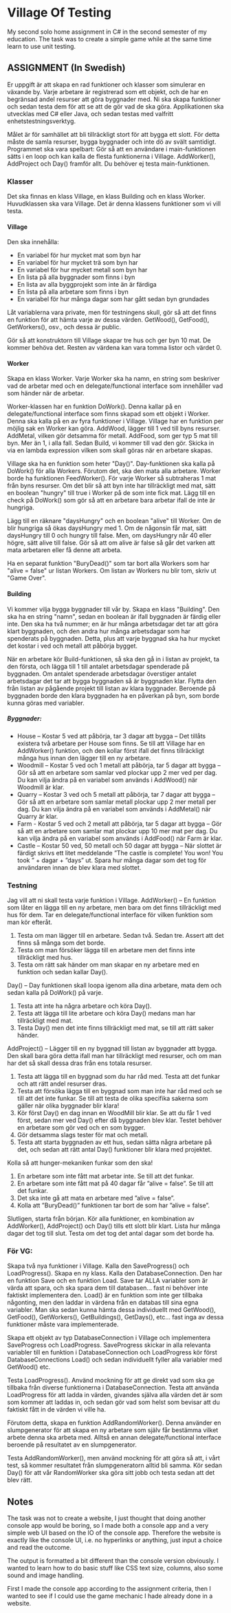 # Village Of Testing
My second solo home assignment in C# in the second semester of my education. The task was to create a simple game while at the same time learn to use unit testing.

## ASSIGNMENT (In Swedish)
Er uppgift är att skapa en rad funktioner och klasser som simulerar en växande by. Varje arbetare är registrerad som ett objekt, och de har en begränsad andel resurser att göra byggnader med. Ni ska skapa funktioner och sedan testa dem för att se att de gör vad de ska göra. Applikationen ska utvecklas med C# eller Java, och sedan testas med valfritt enhetstestningsverktyg.

Målet är för samhället att bli tillräckligt stort för att bygga ett slott. För detta måste de samla resurser, bygga byggnader och inte dö av svält samtidigt. Programmet ska vara spelbart: Gör så att en användare i main-funktionen sätts i en loop och kan kalla de flesta funktionerna i Village. AddWorker(), AddProject och Day() framför allt. Du behöver ej testa main-funktionen.

### Klasser
Det ska finnas en klass Village, en klass Building och en klass Worker. Huvudklassen ska vara Village. Det är denna klassens funktioner som vi vill testa.

#### Village
Den ska innehålla:
- En variabel för hur mycket mat som byn har
- En variabel för hur mycket trä som byn har
- En variabel för hur mycket metall som byn har
- En lista på alla byggnader som finns i byn
- En lista av alla byggprojekt som inte än är färdiga
- En lista på alla arbetare som finns i byn
- En variabel för hur många dagar som har gått sedan byn grundades

Låt variablerna vara private, men för testningens skull, gör så att det finns en funktion för att hämta varje av dessa värden. GetWood(), GetFood(), GetWorkers(), osv., och dessa är public.

Gör så att konstruktorn till Village skapar tre hus och ger byn 10 mat. De kommer behöva det. Resten av värdena kan vara tomma listor och värdet 0.

#### Worker
Skapa en klass Worker. Varje Worker ska ha namn, en string som beskriver vad de arbetar med och en delegate/functional interface som innehåller vad som händer när de arbetar.

Worker-klassen har en funktion DoWork(). Denna kallar på en delegate/functional interface som finns skapad som ett objekt i Worker. Denna ska kalla på en av fyra funktioner i Village. Village har en funktion per möjlig sak en Worker kan göra. AddWood, lägger till 1 ved till byns resurser. AddMetal, vilken gör detsamma för metall. AddFood, som ger typ 5 mat till byn. Mer än 1, i alla fall. Sedan Build, vi kommer till vad den gör. Skicka in via en lambda expression vilken som skall göras när en arbetare skapas.

Village ska ha en funktion som heter "Day()". Day-funktionen ska kalla på DoWork() för alla Workers. Förutom det, ska den mata alla arbetare. Worker borde ha funktionen FeedWorker(). För varje Worker så subtraheras 1 mat från byns resurser. Om det blir så att byn inte har tillräckligt med mat, sätt en boolean "hungry" till true i Worker på de som inte fick mat. Lägg till en check på DoWork() som gör så att en arbetare bara arbetar ifall de inte är hungriga.

Lägg till en räknare "daysHungry" och en boolean "alive" till Worker. Om de blir hungriga så ökas daysHungry med 1. Om de någonsin får mat, sätt daysHungry till 0 och hungry till false. Men, om daysHungry når 40 eller högre, sätt alive till false. Gör så att om alive är false så går det varken att mata arbetaren eller få denne att arbeta.

Ha en separat funktion "BuryDead()" som tar bort alla Workers som har "alive = false" ur listan Workers. Om listan av Workers nu blir tom, skriv ut "Game Over".

#### Building
Vi kommer vilja bygga byggnader till vår by. Skapa en klass "Building". Den ska ha en string "namn", sedan en boolean är ifall byggnaden är färdig eller inte. Den ska ha två nummer; en är hur många arbetsdagar det tar att göra klart byggnaden, och den andra hur många arbetsdagar som har spenderats på byggnaden. Detta, plus att varje byggnad ska ha hur mycket det kostar i ved och metall att påbörja bygget.

När en arbetare kör Build-funktionen, så ska den gå in i listan av projekt, ta den första, och lägga till 1 till antalet arbetsdagar spenderade på byggnaden. Om antalet spenderade arbetsdagar överstiger antalet arbetsdagar det tar att bygga byggnaden så är byggnaden klar. Flytta den från listan av pågående projekt till listan av klara byggnader. Beroende på byggnaden borde den klara byggnaden ha en påverkan på byn, som borde kunna göras med variabler.

##### Byggnader:
- House – Kostar 5 ved att påbörja, tar 3 dagar att bygga – Det tillåts existera två arbetare per House som finns. Se till att Village har en AddWorker() funktion, och den kollar först ifall det finns tillräckligt många hus innan den lägger till en ny arbetare.
- Woodmill – Kostar 5 ved och 1 metall att påbörja, tar 5 dagar att bygga – Gör så att en arbetare som samlar ved plockar upp 2 mer ved per dag. Du kan vilja ändra på en variabel som används i AddWood() när Woodmill är klar.
- Quarry – Kostar 3 ved och 5 metall att påbörja, tar 7 dagar att bygga – Gör så att en arbetare som samlar metall plockar upp 2 mer metall per dag. Du kan vilja ändra på en variabel som används i AddMetal() när Quarry är klar.
- Farm - Kostar 5 ved och 2 metall att påbörja, tar 5 dagar att bygga – Gör så att en arbetare som samlar mat plockar upp 10 mer mat per dag. Du kan vilja ändra på en variabel som används i AddFood() när Farm är klar.
- Castle – Kostar 50 ved, 50 metall och 50 dagar att bygga – När slottet är färdigt skrivs ett litet meddelande ”The castle is complete! You won! You took ” + dagar + ”days” ut. Spara hur många dagar som det tog för användaren innan de blev klara med slottet.

### Testning
Jag vill att ni skall testa varje funktion i Village. AddWorker() – En funktion som låter en lägga till en ny arbetare, men bara om det finns tillräckligt med hus för dem. Tar en delegate/functional interface för vilken funktion som man kör efteråt.

1.	Testa om man lägger till en arbetare. Sedan två. Sedan tre. Assert att det finns så många som det borde.
2.	Testa om man försöker lägga till en arbetare men det finns inte tillräckligt med hus.
3.	Testa om rätt sak händer om man skapar en ny arbetare med en funktion och sedan kallar Day().

Day() – Day funktionen skall loopa igenom alla dina arbetare, mata dem och sedan kalla på DoWork() på varje.

1.	Testa att inte ha några arbetare och köra Day().
2.	Testa att lägga till lite arbetare och köra Day() medans man har tillräckligt med mat.
3.	Testa Day() men det inte finns tillräckligt med mat, se till att rätt saker händer.

AddProject() – Lägger till en ny byggnad till listan av byggnader att bygga. Den skall bara göra detta ifall man har tillräckligt med resurser, och om man har det så skall dessa dras från ens totala resurser.

1.	Testa att lägga till en byggnad som du har råd med. Testa att det funkar och att rätt andel resurser dras.
2.	Testa att försöka lägga till en byggnad som man inte har råd med och se till att det inte funkar. Se till att testa de olika specifika sakerna som gäller när olika byggnader blir klara!
3.	Kör först Day() en dag innan en WoodMill blir klar. Se att du får 1 ved först, sedan mer ved Day() efter då byggnaden blev klar. Testet behöver en arbetare som gör ved och en som bygger.
4.	Gör detsamma slags tester för mat och metall.
5.	Testa att starta byggnaden av ett hus, sedan sätta några arbetare på det, och sedan att rätt antal Day() funktioner blir klara med projektet.

Kolla så att hunger-mekaniken funkar som den ska!

1.	En arbetare som inte fått mat arbetar inte. Se till att det funkar.
2.	En arbetare som inte fått mat på 40 dagar får ”alive = false”. Se till att det funkar.
3.	Det ska inte gå att mata en arbetare med ”alive = false”.
4.	Kolla att ”BuryDead()” funktionen tar bort de som har ”alive = false”.

Slutligen, starta från början. Kör alla funktioner, en kombination av AddWorker(), AddProject() och Day() tills ett slott blir klart. Lista hur många dagar det tog till slut. Testa om det tog det antal dagar som det borde ha.

### För VG:
Skapa två nya funktioner i Village. Kalla den SaveProgress() och LoadProgress(). Skapa en ny klass. Kalla den DatabaseConnection. Den har en funktion Save och en funktion Load. Save tar ALLA variabler som är värda att spara, och ska spara dem till databasen... fast ni behöver inte faktiskt implementera den. Load() är en funktion som inte ger tillbaka någonting, men den laddar in värdena från en databas till sina egna variabler. Man ska sedan kunna hämta dessa individuellt med GetWood(), GetFood(), GetWorkers(), GetBuildings(), GetDays(), etc... fast inga av dessa funktioner måste vara implementerade.

Skapa ett objekt av typ DatabaseConnection i Village och implementera SaveProgress och LoadProgress. SaveProgress skickar in alla relevanta variabler till en funktion i DatabaseConnection och LoadProgress kör först DatabaseConnections Load() och sedan individuellt fyller alla variabler med GetWood() etc.

Testa LoadProgress(). Använd mockning för att ge direkt vad som ska ge tillbaka från diverse funktionerna i DatabaseConnection. Testa att använda LoadProgress för att ladda in värden, givandes själva alla värden det är som som kommer att laddas in, och sedan gör vad som helst som bevisar att du faktiskt fått in de värden vi ville ha.

Förutom detta, skapa en funktion AddRandomWorker(). Denna använder en slumpgenerator för att skapa en ny arbetare som själv får bestämma vilket arbete denna ska arbeta med. Alltså en annan delegate/functional interface beroende på resultatet av en slumpgenerator.

Testa AddRandomWorker(), men använd mockning för att göra så att, i vårt test, så kommer resultatet från slumpgeneratorn alltid bli samma. Kör sedan Day() för att vår RandomWorker ska göra sitt jobb och testa sedan att det blev rätt.

## Notes
The task was not to create a website, I just thought that doing another console app would be boring, so I made both a console app and a very simple web UI based on the IO of the console app. Therefore the website is exactly like the console UI, i.e. no hyperlinks or anything, just input a choice and read the outcome.

The output is formatted a bit different than the console version obviously. I wanted to learn how to do basic stuff like CSS text size, columns, also some sound and image handling.

First I made the console app according to the assignment criteria, then I wanted to see if I could use the game mechanic I hade already done in a website.